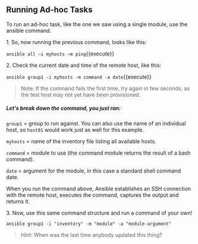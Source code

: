 ## Running Ad-hoc Tasks
To run an ad-hoc task, like the one we saw using a single module, use the ansible command.

1\. So, now running the previous command, looks like this:

`ansible all –i myhosts –m ping`{{execute}}

2\. Check the current date and time of the remote host, like this:

`ansible group1 -i myhosts -m command -a date`{{execute}}

>Note: If the command fails the first time, try again in few seconds, as the test host may not yet have been provisioned.

##### Let's break down the command, you just ran:
`group1` = group to run against. You can also use the name of an individual host, so `host01` would work just as well for this example.

`myhosts` = name of the inventory file listing all available hosts.

`command` = module to use (the command module returns the result of a bash command).

`date` = argument for the module, in this case a standard shell command date.

When you run the command above, Ansible establishes an SSH connection with the remote host, executes the command, captures the output and returns it.

3\. Now, use this same command structure and run a command of your own!

`ansible group1 -i "inventory" -m "module" -a "module-argument"`

>Hint: When was the last time anybody updated this thing?
